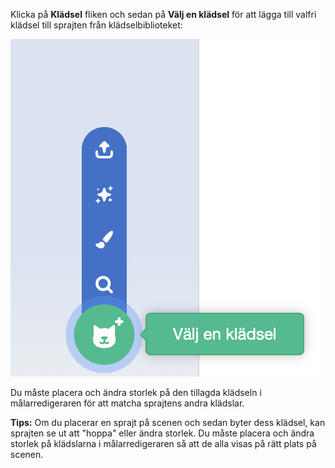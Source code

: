 Klicka på **Klädsel** fliken och sedan på **Välj en klädsel** för att lägga till valfri klädsel till sprajten från klädselbiblioteket:

!["Välj en klädsel"-ikonen markerad.](images/choose-a-costume.png)

Du måste placera och ändra storlek på den tillagda klädseln i målarredigeraren för att matcha sprajtens andra klädslar.

**Tips:** Om du placerar en sprajt på scenen och sedan byter dess klädsel, kan sprajten se ut att "hoppa" eller ändra storlek. Du måste placera och ändra storlek på klädslarna i målarredigeraren så att de alla visas på rätt plats på scenen.
